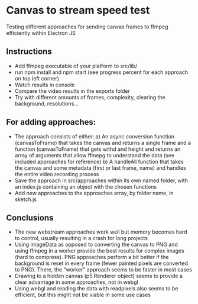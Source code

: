 # Canvas to stream speed test

Testing different approaches for sending canvas frames to ffmpeg efficiently within Electron JS

## Instructions

- Add ffmpeg executable of your platform to src/lib/
- run npm install and npm start (see progress percent for each approach on top left corner)
- Watch results in console
- Compare the video results in the exports folder
- Try with different amounts of frames, complexity, clearing the background, resolutions...

## For adding approaches:

- The approach consists of either:
  a) An async conversion function (canvasToFrame) that takes the canvas and returns a single frame and a function (canvasToFrame) that gets withd and height and returns an array of arguments that allow ffmepg to understand the data (see included approaches for reference)
  b) A handleAll function that takes the canvas and some metadata (first or last frame, name) and handles the entire video recording process
- Save the approach in src/approaches within its own named folder, with an index.js containing an object with the chosen functions
- Add new approaches to the approaches array, by folder name, in sketch.js

## Conclusions

- The new webstream approaches work well but memory becomes hard to control, usually resulting in a crash for long projects
- Using imageData as opposed to converting the canvas to PNG and using ffmpeg in a worker provide the best results for complex images (hard to compress). PNG approaches perform a bit better if the background is reset in every frame (fewer painted pixels are converted to PNG). There, the "worker" approach seems to be faster in most cases
- Drawing to a hidden canvas (p5.Renderer object) seems to provide a clear advantage in some approaches, not in webgl
- Using webgl and reading the data with readpixels also seems to be efficient, but this might not be viable in some use cases
